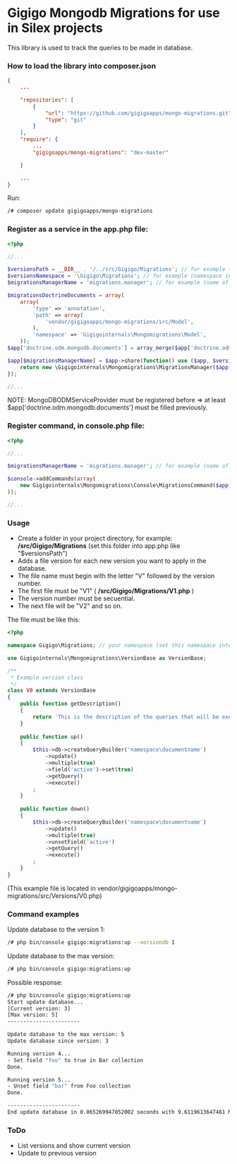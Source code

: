# Gigigo Mongodb Migrations for use in Silex projects
This library is used to track the queries to be made in database.

### How to load the library into composer.json
```json
{
    ...

    "repositories": [
        {
            "url": "https://github.com/gigigoapps/mongo-migrations.git",
            "type": "git"
        }
    ],
    "require": {
        ...
        "gigigoapps/mongo-migrations": "dev-master"

    }

    ...
}
```

Run:
```sh
/# composer update gigigoapps/mongo-migrations
```

### Register as a service in the app.php file:
```php
<?php

//...

$versionsPath = __DIR__ . '/../src/Gigigo/Migrations'; // for example (folder in your project directory)
$versionsNamespace = '\Gigigo\Migrations'; // for example (namespace in your project directory)
$migrationsManagerName = 'migrations.manager'; // for example (name of the service). The same in console.php

$migrationsDoctrineDocuments = array(
    array(
        'type' => 'annotation',
        'path' => array(
            'vendor/gigigoapps/mongo-migrations/src/Model',
        ),
        'namespace' => 'Gigigointernals\Mongomigrations\Model',
    ));
$app['doctrine.odm.mongodb.documents'] = array_merge($app['doctrine.odm.mongodb.documents'], $migrationsDoctrineDocuments);

$app[$migrationsManagerName] = $app->share(function() use ($app, $versionsPath, $versionsNamespace) {
    return new \Gigigointernals\Mongomigrations\MigrationsManager($app['doctrine.odm.mongodb.dm'], $versionsPath, $versionsNamespace);
});

//...
```

NOTE: MongoDBODMServiceProvider must be registered before => at least $app['doctrine.odm.mongodb.documents'] must be filled previously.


### Register command, in console.php file:
```php
<?php

//...

$migrationsManagerName = 'migrations.manager'; // for example (name of the service). The same in app.php

$console->addCommands(array(
    new Gigigointernals\Mongomigrations\Console\MigrationsCommand($app[$migrationsManagerName])
));

//...

```

### Usage

* Create a folder in your project directory, for example: **/src/Gigigo/Migrations** (set this folder into app.php like "$versionsPath")
* Adds a file version for each new version you want to apply in the database.
* The file name must begin with the letter "V" followed by the version number.
* The first file must be "V1" ( **/src/Gigigo/Migrations/V1.php** )
* The version number must be secuential.
* The next file will be "V2" and so on.

The file must be like this:

```php
<?php

namespace Gigigo\Migrations; // your namespace (set this namespace into app.php like "$versionsNamespace")

use Gigigointernals\Mongomigrations\VersionBase as VersionBase;

/**
 * Example version class
 */
class V0 extends VersionBase
{
    public function getDescription()
    {
        return 'This is the description of the queries that will be executed in the method up()';
    }
    
    public function up()
    {
        $this->db->createQueryBuilder('namespace\documentname')
            ->update()
            ->multiple(true)
            ->field('active')->set(true)
            ->getQuery()
            ->execute()
        ;
    }
    
    public function down()
    {
        $this->db->createQueryBuilder('namespace\documentname')
            ->update()
            ->multiple(true)
            ->unsetField('active')
            ->getQuery()
            ->execute()
        ;
    }
}
```
(This example file is located in vendor/gigigoapps/mongo-migrations/src/Versions/V0.php)

### Command examples
Update database to the version 1:
```sh
/# php bin/console gigigo:migrations:up --versiondb 1
```

Update database to the max version:
```sh
/# php bin/console gigigo:migrations:up
```

Possible response:
```sh
/# php bin/console gigigo:migrations:up
Start update database...
[Current version: 3]
[Max version: 5]
-----------------------

Update database to the max version: 5
Update database since version: 3

Running version 4...
- Set field "foo" to true in Bar collection
Done.

Running version 5...
- Unset field "bar" from Foo collection
Done.

-----------------------
End update database in 0.065269947052002 seconds with 9.6119613647461 Mb.
```

### ToDo
- List versions and show current version
- Update to previous version
